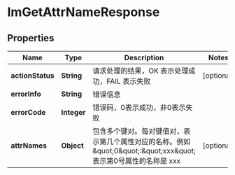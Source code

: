 

# ImGetAttrNameResponse


## Properties

| Name | Type | Description | Notes |
|------------ | ------------- | ------------- | -------------|
|**actionStatus** | **String** | 请求处理的结果，OK 表示处理成功，FAIL 表示失败 |  [optional] |
|**errorInfo** | **String** | 错误信息 |  |
|**errorCode** | **Integer** | 错误码，0表示成功，非0表示失败 |  |
|**attrNames** | **Object** | 包含多个键对。每对键值对，表示第几个属性对应的名称。例如\&quot;0\&quot;:\&quot;xxx\&quot;表示第0号属性的名称是 xxx |  [optional] |



